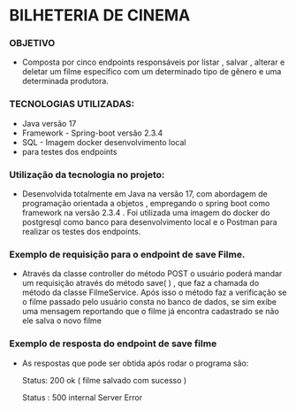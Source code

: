 
# BILHETERIA DE CINEMA 
### OBJETIVO

* Composta por cinco endpoints responsáveis por listar , 
salvar , alterar e deletar um filme específico com um determinado tipo de gênero e uma determinada produtora.

### TECNOLOGIAS UTILIZADAS:
* Java  versão 17
* Framework - Spring-boot versão 2.3.4
* SQL  - Imagem docker desenvolvimento local
*  para testes dos endpoints 

### Utilização da tecnologia no projeto:
* Desenvolvida totalmente em  Java na versão 17, 
com abordagem de programação orientada 
a objetos , empregando o  spring boot como framework 
na versão 2.3.4 . Foi utilizada uma imagem do  docker 
do postgresql   como banco para desenvolvimento local
e o Postman para realizar os testes dos endpoints.

### Exemplo de requisição  para o endpoint de save Filme.
* Através da classe controller do método POST o usuário 
poderá mandar um requisição através do método save( ) ,
que faz a chamada do método da classe FilmeService. Após isso o método 
faz a verificação se o filme passado pelo usuário consta
no banco de dados, se sim exibe uma mensagem reportando 
que o filme já encontra cadastrado se não ele salva o
novo filme 

### Exemplo de resposta do endpoint de save filme
* As respostas que pode ser obtida após rodar o programa são:

  Status: 200 ok ( filme salvado com sucesso )

  Status : 500 internal Server Error 


